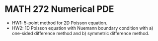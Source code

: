 # MATH 272 Numerical PDE
- HW1: 5-point method for 2D Poisson equation.
- HW2: 1D Poisson equation with Nuemann boundary condition with a) one-sided difference method and b) symmetric difference method.

